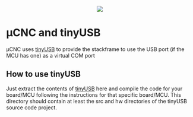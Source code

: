 <p align="center">
<img src="https://github.com/Paciente8159/uCNC/blob/master/docs/logo.png?raw=true">
</p>


# µCNC and tinyUSB
µCNC uses [tinyUSB](https://github.com/hathach/tinyusb) to provide the stackframe to use the USB port (if the MCU has one) as a virtual COM port

## How to use tinyUSB
Just extract the contents of [tinyUSB](https://github.com/hathach/tinyusb) here and compile the code for your board/MCU following the instructions for that specific board/MCU. This directory should contain at least the src and hw directories of the tinyUSB source code project.

